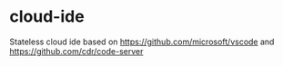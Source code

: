 # cloud-ide
Stateless cloud ide based on https://github.com/microsoft/vscode and https://github.com/cdr/code-server 
